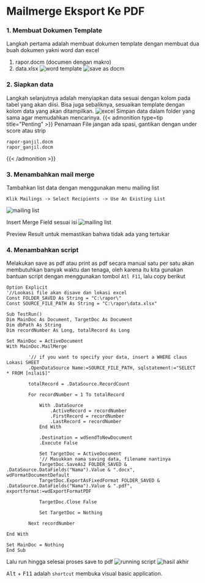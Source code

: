 # Mailmerge Eksport Ke PDF

### 1. Membuat Dokumen Template 
Langkah pertama adalah membuat dokumen template dengan membuat dua buah dokumen yakni word dan excel 
1. rapor.docm (documen dengan makro)
2. data.xlsx 
![word template](word-s.png "contoh template word")
![save as docm](saveas-s.png "menyimpan file versi .docm")

### 2. Siapkan data 
Langkah selanjutnya adalah menyiapkan data sesuai dengan kolom pada tabel yang akan diisi. Bisa juga sebaliknya, sesuaikan template dengan kolom data yang akan ditampilkan. 
![excel](excel-s.png "tampilan data di sheet nilai")
Simpan data dalam folder yang sama agar memudahkan mencarinya.
{{< admonition type=tip title="Penting"  >}}
Penamaan File jangan ada spasi, gantikan dengan under score atau strip
```
rapor-ganjil.docm
rapor_ganjil.docm
```
{{< /admonition >}}

### 3. Menambahkan mail merge
Tambahkan list data dengan menggunakan menu mailing list
```
Klik Mailings -> Select Recipients -> Use An Existing List 
```
![ mailing list](mailing-s.png "menu mailing list")

Insert Merge Field sesuai isi 
![ mailing list](mailing2-s.png "Masukan kolom yang sesuai")

Preview Result untuk memastikan bahwa tidak ada yang tertukar

### 4. Menambahkan script 
Melakukan save as pdf atau print as pdf secara manual satu per satu akan membutuhkan banyak waktu dan tenaga, oleh karena itu kita gunakan bantuan script dengan menggunakan tombol `Atl F11`, lalu copy berikut
```basic
Option Explicit
'//Lookasi file akan disave dan lokasi excel
Const FOLDER_SAVED As String = "C:\rapor\"
Const SOURCE_FILE_PATH As String = "C:\rapor\data.xlsx"

Sub TestRun()
Dim MainDoc As Document, TargetDoc As Document
Dim dbPath As String
Dim recordNumber As Long, totalRecord As Long

Set MainDoc = ActiveDocument
With MainDoc.MailMerge
    
        '// if you want to specify your data, insert a WHERE claus   Lokasi SHEET
        .OpenDataSource Name:=SOURCE_FILE_PATH, sqlstatement:="SELECT * FROM [nilai$]"
            
        totalRecord = .DataSource.RecordCount

        For recordNumber = 1 To totalRecord
        
            With .DataSource
                .ActiveRecord = recordNumber
                .FirstRecord = recordNumber
                .LastRecord = recordNumber
            End With
            
            .Destination = wdSendToNewDocument
            .Execute False
            
            Set TargetDoc = ActiveDocument
            '// Masukkan nama saving data, filename nantinya 
            TargetDoc.SaveAs2 FOLDER_SAVED & .DataSource.DataFields("Nama").Value & ".docx", wdFormatDocumentDefault
            TargetDoc.ExportAsFixedFormat FOLDER_SAVED & .DataSource.DataFields("Nama").Value & ".pdf", exportformat:=wdExportFormatPDF
            
            TargetDoc.Close False
            
            Set TargetDoc = Nothing
                    
        Next recordNumber

End With

Set MainDoc = Nothing
End Sub
```
Lalu run hingga selesai proses save to pdf
![running script](run-s.png "tampilan VBA script")
![hasil akhir](hasil-s.png "Hasil Akhir File per nama")

<kbd>Alt</kbd> + <kbd>F11</kbd> adalah `shortcut` membuka visual basic application.




